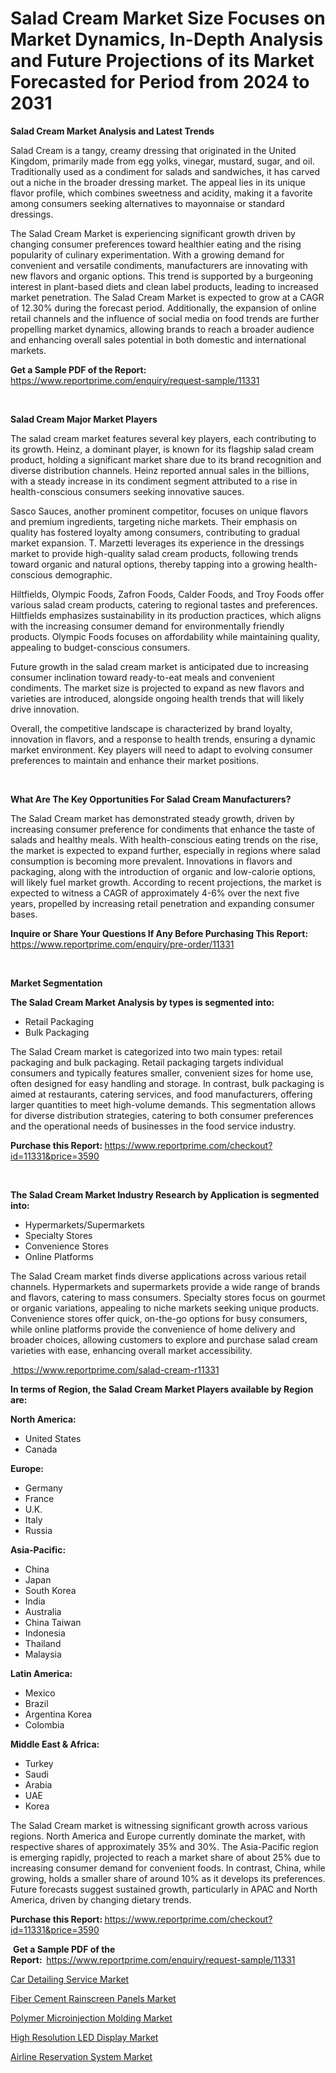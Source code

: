 <p><h1>Salad Cream Market Size Focuses on Market Dynamics, In-Depth Analysis and Future Projections of its Market Forecasted for Period from 2024 to 2031</h1></p><p><strong>Salad Cream Market Analysis and Latest Trends</strong></p>
<p><p>Salad Cream is a tangy, creamy dressing that originated in the United Kingdom, primarily made from egg yolks, vinegar, mustard, sugar, and oil. Traditionally used as a condiment for salads and sandwiches, it has carved out a niche in the broader dressing market. The appeal lies in its unique flavor profile, which combines sweetness and acidity, making it a favorite among consumers seeking alternatives to mayonnaise or standard dressings.</p><p>The Salad Cream Market is experiencing significant growth driven by changing consumer preferences toward healthier eating and the rising popularity of culinary experimentation. With a growing demand for convenient and versatile condiments, manufacturers are innovating with new flavors and organic options. This trend is supported by a burgeoning interest in plant-based diets and clean label products, leading to increased market penetration. The Salad Cream Market is expected to grow at a CAGR of 12.30% during the forecast period. Additionally, the expansion of online retail channels and the influence of social media on food trends are further propelling market dynamics, allowing brands to reach a broader audience and enhancing overall sales potential in both domestic and international markets.</p></p>
<p><strong>Get a Sample PDF of the Report:&nbsp;</strong> <a href="https://www.reportprime.com/enquiry/request-sample/11331?utm_campaign=1091&utm_medium=2&utm_source=Github&utm_content=ia&utm_term=16112024&utm_id=salad-cream">https://www.reportprime.com/enquiry/request-sample/11331</a></p>
<p>&nbsp;</p>
<p><strong>Salad Cream Major Market Players</strong></p>
<p><p>The salad cream market features several key players, each contributing to its growth. Heinz, a dominant player, is known for its flagship salad cream product, holding a significant market share due to its brand recognition and diverse distribution channels. Heinz reported annual sales in the billions, with a steady increase in its condiment segment attributed to a rise in health-conscious consumers seeking innovative sauces.</p><p>Sasco Sauces, another prominent competitor, focuses on unique flavors and premium ingredients, targeting niche markets. Their emphasis on quality has fostered loyalty among consumers, contributing to gradual market expansion. T. Marzetti leverages its experience in the dressings market to provide high-quality salad cream products, following trends toward organic and natural options, thereby tapping into a growing health-conscious demographic.</p><p>Hiltfields, Olympic Foods, Zafron Foods, Calder Foods, and Troy Foods offer various salad cream products, catering to regional tastes and preferences. Hiltfields emphasizes sustainability in its production practices, which aligns with the increasing consumer demand for environmentally friendly products. Olympic Foods focuses on affordability while maintaining quality, appealing to budget-conscious consumers.</p><p>Future growth in the salad cream market is anticipated due to increasing consumer inclination toward ready-to-eat meals and convenient condiments. The market size is projected to expand as new flavors and varieties are introduced, alongside ongoing health trends that will likely drive innovation.</p><p>Overall, the competitive landscape is characterized by brand loyalty, innovation in flavors, and a response to health trends, ensuring a dynamic market environment. Key players will need to adapt to evolving consumer preferences to maintain and enhance their market positions.</p></p>
<p>&nbsp;</p>
<p><strong>What Are The Key Opportunities For Salad Cream Manufacturers?</strong></p>
<p><p>The Salad Cream market has demonstrated steady growth, driven by increasing consumer preference for condiments that enhance the taste of salads and healthy meals. With health-conscious eating trends on the rise, the market is expected to expand further, especially in regions where salad consumption is becoming more prevalent. Innovations in flavors and packaging, along with the introduction of organic and low-calorie options, will likely fuel market growth. According to recent projections, the market is expected to witness a CAGR of approximately 4-6% over the next five years, propelled by increasing retail penetration and expanding consumer bases.</p></p>
<p><strong>Inquire or Share Your Questions If Any Before Purchasing This Report:</strong> <a href="https://www.reportprime.com/enquiry/pre-order/11331?utm_campaign=1091&utm_medium=2&utm_source=Github&utm_content=ia&utm_term=16112024&utm_id=salad-cream">https://www.reportprime.com/enquiry/pre-order/11331</a></p>
<p>&nbsp;</p>
<p><strong>Market Segmentation</strong></p>
<p><strong>The Salad Cream Market Analysis by types is segmented into:</strong></p>
<p><ul><li>Retail Packaging</li><li>Bulk Packaging</li></ul></p>
<p><p>The Salad Cream market is categorized into two main types: retail packaging and bulk packaging. Retail packaging targets individual consumers and typically features smaller, convenient sizes for home use, often designed for easy handling and storage. In contrast, bulk packaging is aimed at restaurants, catering services, and food manufacturers, offering larger quantities to meet high-volume demands. This segmentation allows for diverse distribution strategies, catering to both consumer preferences and the operational needs of businesses in the food service industry.</p></p>
<p><strong>Purchase this Report:&nbsp;</strong><a href="https://www.reportprime.com/checkout?id=11331&price=3590&utm_campaign=1091&utm_medium=2&utm_source=Github&utm_content=ia&utm_term=16112024&utm_id=salad-cream">https://www.reportprime.com/checkout?id=11331&price=3590</a></p>
<p>&nbsp;</p>
<p><strong>The Salad Cream Market Industry Research by Application is segmented into:</strong></p>
<p><ul><li>Hypermarkets/Supermarkets</li><li>Specialty Stores</li><li>Convenience Stores</li><li>Online Platforms</li></ul></p>
<p><p>The Salad Cream market finds diverse applications across various retail channels. Hypermarkets and supermarkets provide a wide range of brands and flavors, catering to mass consumers. Specialty stores focus on gourmet or organic variations, appealing to niche markets seeking unique products. Convenience stores offer quick, on-the-go options for busy consumers, while online platforms provide the convenience of home delivery and broader choices, allowing customers to explore and purchase salad cream varieties with ease, enhancing overall market accessibility.</p></p>
<p><a href="https://www.reportprime.com/salad-cream-r11331?utm_campaign=1091&utm_medium=2&utm_source=Github&utm_content=ia&utm_term=16112024&utm_id=salad-cream">&nbsp;https://www.reportprime.com/salad-cream-r11331</a></p>
<p><strong>In terms of Region, the Salad Cream Market Players available by Region are:</strong></p>
<p>
    <p> <strong> North America: </strong>
        <ul>
            <li>United States</li>
            <li>Canada</li>
        </ul>
        </p> 
    <p> <strong> Europe: </strong>
        <ul>
            <li>Germany</li>
            <li>France</li>
            <li>U.K.</li>
            <li>Italy</li>
            <li>Russia</li>
        </ul>
        </p> 
    <p> <strong> Asia-Pacific: </strong>
        <ul>
            <li>China</li>
            <li>Japan</li>
            <li>South Korea</li>
            <li>India</li>
            <li>Australia</li>
            <li>China Taiwan</li>
            <li>Indonesia</li>
            <li>Thailand</li>
            <li>Malaysia</li>
        </ul>
        </p> 
    <p> <strong> Latin America: </strong>
        <ul>
            <li>Mexico</li>
            <li>Brazil</li>
            <li>Argentina Korea</li>
            <li>Colombia</li>
        </ul>
        </p> 
    <p> <strong> Middle East & Africa: </strong>
        <ul>
            <li>Turkey</li>
            <li>Saudi</li>
            <li>Arabia</li>
            <li>UAE</li>
            <li>Korea</li>
        </ul>
    </p>
    </p>
<p><p>The Salad Cream market is witnessing significant growth across various regions. North America and Europe currently dominate the market, with respective shares of approximately 35% and 30%. The Asia-Pacific region is emerging rapidly, projected to reach a market share of about 25% due to increasing consumer demand for convenient foods. In contrast, China, while growing, holds a smaller share of around 10% as it develops its preferences. Future forecasts suggest sustained growth, particularly in APAC and North America, driven by changing dietary trends.</p></p>
<p><strong>Purchase this Report: </strong><a href="https://www.reportprime.com/checkout?id=11331&price=3590&utm_campaign=1091&utm_medium=2&utm_source=Github&utm_content=ia&utm_term=16112024&utm_id=salad-cream">https://www.reportprime.com/checkout?id=11331&price=3590</a></p>
<p>&nbsp;<strong>Get a Sample PDF of the Report:&nbsp;&nbsp;</strong><a href="https://www.reportprime.com/enquiry/request-sample/11331?utm_campaign=1091&utm_medium=2&utm_source=Github&utm_content=ia&utm_term=16112024&utm_id=salad-cream">https://www.reportprime.com/enquiry/request-sample/11331</a></p>
<p><strong></strong></p>
<p><p><a href="https://github.com/kric8bmkinds/Market-Research-Report-List-1/blob/main/car-detailing-service-market.md?utm_campaign=1091&utm_medium=2&utm_source=Github&utm_content=ia&utm_term=16112024&utm_id=salad-cream">Car Detailing Service Market</a></p><p><a href="https://www.linkedin.com/pulse/fiber-cement-rainscreen-panels-market-global-regional-analysis-jza0e?utm_campaign=1091&utm_medium=2&utm_source=Github&utm_content=ia&utm_term=16112024&utm_id=salad-cream">Fiber Cement Rainscreen Panels Market</a></p><p><a href="https://www.linkedin.com/pulse/polymer-microinjection-molding-market-ecosystem-competitive-nzdue?utm_campaign=1091&utm_medium=2&utm_source=Github&utm_content=ia&utm_term=16112024&utm_id=salad-cream">Polymer Microinjection Molding Market</a></p><p><a href="https://github.com/GenaGaines34/Market-Research-Report-List-1/blob/main/high-resolution-led-display-market.md?utm_campaign=1091&utm_medium=2&utm_source=Github&utm_content=ia&utm_term=16112024&utm_id=salad-cream">High Resolution LED Display Market</a></p><p><a href="https://issuu.com/reportprime-2/docs/airline-reservation-system-market-s_ba2fab27eb2968?utm_campaign=1091&utm_medium=2&utm_source=Github&utm_content=ia&utm_term=16112024&utm_id=salad-cream">Airline Reservation System Market</a></p></p>